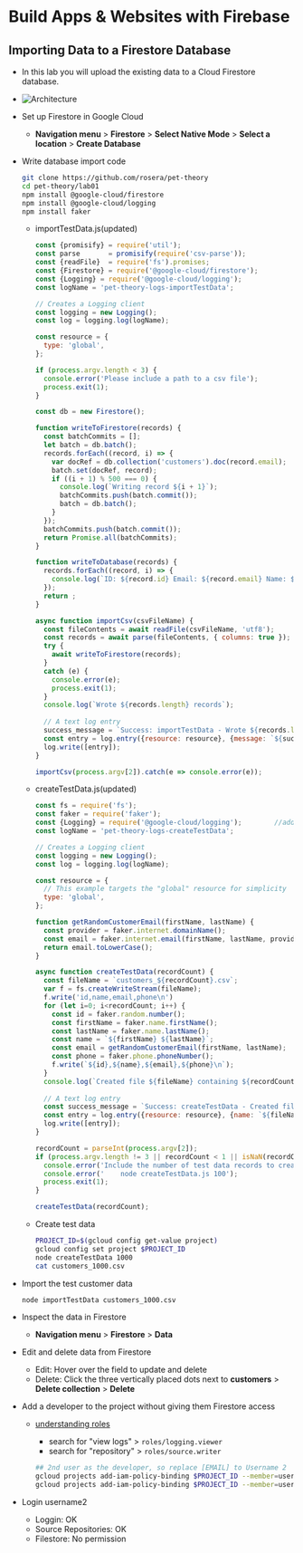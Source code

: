 # Build Apps & Websites with Firebase

## Importing Data to a Firestore Database

- In this lab you will upload the existing data to a Cloud Firestore database.

- ![Architecture](https://cdn.qwiklabs.com/Yfo0T7MHSB8V2VwDmVYNMJQo5bly1%2BtEbv%2FBrpUNbZ8%3D)

- Set up Firestore in Google Cloud

  - **Navigation menu** > **Firestore** > **Select Native Mode**  > **Select a location** > **Create Database**

- Write database import code

  ```sh
  git clone https://github.com/rosera/pet-theory
  cd pet-theory/lab01
  npm install @google-cloud/firestore
  npm install @google-cloud/logging
  npm install faker
  ```

  - importTestData.js(updated)

    ```js
    const {promisify} = require('util');
    const parse       = promisify(require('csv-parse'));
    const {readFile}  = require('fs').promises;
    const {Firestore} = require('@google-cloud/firestore');
    const {Logging} = require('@google-cloud/logging');
    const logName = 'pet-theory-logs-importTestData';
    
    // Creates a Logging client
    const logging = new Logging();
    const log = logging.log(logName);
    
    const resource = {
      type: 'global',
    };
    
    if (process.argv.length < 3) {
      console.error('Please include a path to a csv file');
      process.exit(1);
    }
    
    const db = new Firestore();
    
    function writeToFirestore(records) {
      const batchCommits = [];
      let batch = db.batch();
      records.forEach((record, i) => {
        var docRef = db.collection('customers').doc(record.email);
        batch.set(docRef, record);
        if ((i + 1) % 500 === 0) {
          console.log(`Writing record ${i + 1}`);
          batchCommits.push(batch.commit());
          batch = db.batch();
        }
      });
      batchCommits.push(batch.commit());
      return Promise.all(batchCommits);
    }
    
    function writeToDatabase(records) {
      records.forEach((record, i) => {
        console.log(`ID: ${record.id} Email: ${record.email} Name: ${record.name} Phone: ${record.phone}`);
      });
      return ;
    }
    
    async function importCsv(csvFileName) {
      const fileContents = await readFile(csvFileName, 'utf8');
      const records = await parse(fileContents, { columns: true });
      try {
        await writeToFirestore(records);
      }
      catch (e) {
        console.error(e);
        process.exit(1);
      }
      console.log(`Wrote ${records.length} records`);
      
      // A text log entry
      success_message = `Success: importTestData - Wrote ${records.length} records`
      const entry = log.entry({resource: resource}, {message: `${success_message}`});
      log.write([entry]);
    }
    
    importCsv(process.argv[2]).catch(e => console.error(e));
    
    ```

  - createTestData.js(updated)

    ```js
    const fs = require('fs');
    const faker = require('faker');
    const {Logging} = require('@google-cloud/logging');        //add this
    const logName = 'pet-theory-logs-createTestData';
    
    // Creates a Logging client
    const logging = new Logging();
    const log = logging.log(logName);
    
    const resource = {
      // This example targets the "global" resource for simplicity
      type: 'global',
    };
    
    function getRandomCustomerEmail(firstName, lastName) {
      const provider = faker.internet.domainName();
      const email = faker.internet.email(firstName, lastName, provider);
      return email.toLowerCase();
    }
    
    async function createTestData(recordCount) {
      const fileName = `customers_${recordCount}.csv`;
      var f = fs.createWriteStream(fileName);
      f.write('id,name,email,phone\n')
      for (let i=0; i<recordCount; i++) {
        const id = faker.random.number();
        const firstName = faker.name.firstName();
        const lastName = faker.name.lastName();
        const name = `${firstName} ${lastName}`;
        const email = getRandomCustomerEmail(firstName, lastName);
        const phone = faker.phone.phoneNumber();
        f.write(`${id},${name},${email},${phone}\n`);
      }
      console.log(`Created file ${fileName} containing ${recordCount} records.`);
      
      // A text log entry
      const success_message = `Success: createTestData - Created file ${fileName} containing ${recordCount} records.`
      const entry = log.entry({resource: resource}, {name: `${fileName}`, recordCount: `${recordCount}`, message: `${success_message}`});
      log.write([entry]);
    }
    
    recordCount = parseInt(process.argv[2]);
    if (process.argv.length != 3 || recordCount < 1 || isNaN(recordCount)) {
      console.error('Include the number of test data records to create. Example:');
      console.error('    node createTestData.js 100');
      process.exit(1);
    }
    
    createTestData(recordCount);
    ```

  - Create test data

    ```sh
    PROJECT_ID=$(gcloud config get-value project)
    gcloud config set project $PROJECT_ID
    node createTestData 1000
    cat customers_1000.csv
    ```

- Import the test customer data

  ```sh
  node importTestData customers_1000.csv
  ```

- Inspect the data in Firestore

  - **Navigation menu** > **Firestore** > **Data**

- Edit and delete data from Firestore

  - Edit: Hover over the field to update and delete
  - Delete: Click the three vertically placed dots next to **customers** >  **Delete collection** > **Delete**

- Add a developer to the project without giving them Firestore access

  - [understanding roles](https://cloud.google.com/iam/docs/understanding-roles#predefined_roles) 

    - search for "view logs" > `roles/logging.viewer`
    - search for "repository" > `roles/source.writer`

    ```sh
    ## 2nd user as the developer, so replace [EMAIL] to Username 2
    gcloud projects add-iam-policy-binding $PROJECT_ID --member=user: --role=roles/logging.viewer
    gcloud projects add-iam-policy-binding $PROJECT_ID --member=user: --role=roles/source.writer
    ```

- Login username2

  - Loggin: OK
  - Source Repositories: OK
  - Filestore: No permission
